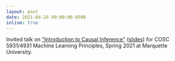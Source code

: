 ```yaml
---
layout: post
date: 2021-04-26 09:00:00-0500
inline: true
---
```


Invited talk on <u>"Introduction to Causal Inference"</u> (<a href="/assets/pdf/causal_inference_invited_talk_spring2021.pdf">slides</a>) for COSC 5931/4931 Machine Learning Principles, Spring 2021 at Marquette University.
